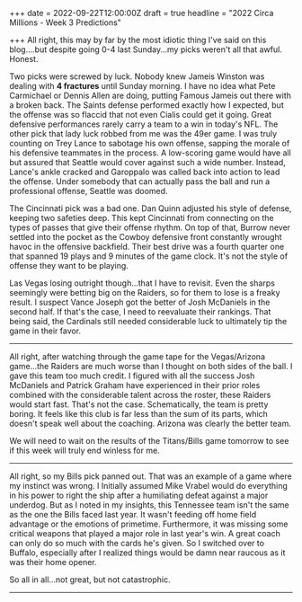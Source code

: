 +++
date = 2022-09-22T12:00:00Z
draft = true
headline = "2022 Circa Millions - Week 3 Predictions"

+++
All right, this may by far by the most idiotic thing I've said on this blog....but despite going 0-4 last Sunday...my picks weren't all that awful. Honest.

Two picks were screwed by luck. Nobody knew Jameis Winston was dealing with **4 fractures** until Sunday morning. I have no idea what Pete Carmichael or Dennis Allen are doing, putting Famous Jameis out there with a broken back. The Saints defense performed exactly how I expected, but the offense was so flaccid that not even Cialis could get it going. Great defensive performances rarely carry a team to a win in today's NFL. The other pick that lady luck robbed from me was the 49er game. I was truly counting on Trey Lance to sabotage his own offense, sapping the morale of his defensive teammates in the process. A low-scoring game would have all but assured that Seattle would cover against such a wide number. Instead, Lance's ankle cracked and Garoppalo was called back into action to lead the offense. Under somebody that can actually pass the ball and run a professional offense, Seattle was doomed.

The Cincinnati pick was a bad one. Dan Quinn adjusted his style of defense, keeping two safeties deep. This kept Cincinnati from connecting on the types of passes that give their offense rhythm. On top of that, Burrow never settled into the pocket as the Cowboy defensive front constantly wrought havoc in the offensive backfield. Their best drive was a fourth quarter one that spanned 19 plays and 9 minutes of the game clock. It's not the style of offense they want to be playing.

Las Vegas losing outright though...that I have to revisit. Even the sharps seemingly were betting big on the Raiders, so for them to lose is a freaky result. I suspect Vance Joseph got the better of Josh McDaniels in the second half. If that's the case, I need to reevaluate their rankings. That being said, the Cardinals still needed considerable luck to ultimately tip the game in their favor.

***

All right, after watching through the game tape for the Vegas/Arizona game...the Raiders are much worse than I thought on both sides of the ball. I gave this team too much credit. I figured with all the success Josh McDaniels and Patrick Graham have experienced in their prior roles combined with the considerable talent across the roster, these Raiders would start fast. That's not the case. Schematically, the team is pretty boring. It feels like this club is far less than the sum of its parts, which doesn't speak well about the coaching. Arizona was clearly the better team.

We will need to wait on the results of the Titans/Bills game tomorrow to see if this week will truly end winless for me.

***

All right, so my Bills pick panned out. That was an example of a game where my instinct was wrong. I Initially assumed Mike Vrabel would do everything in his power to right the ship after a humiliating defeat against a major underdog. But as I noted in my insights, this Tennessee team isn't the same as the one the Bills faced last year. It wasn't feeding off home field advantage or the emotions of primetime. Furthermore, it was missing some critical weapons that played a major role in last year's win. A great coach can only do so much with the cards he's given. So I switched over to Buffalo, especially after I realized things would be damn near raucous as it was their home opener.

So all in all...not great, but not catastrophic.

***